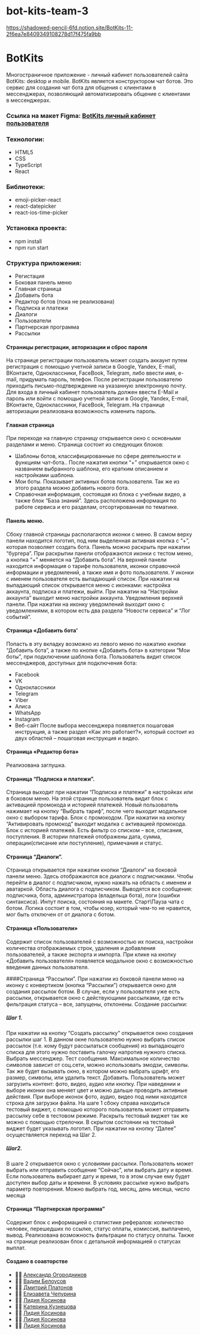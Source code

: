 # bot-kits-team-3

https://shadowed-pencil-6fd.notion.site/BotKits-11-2f6ea7e8409349108278d17f475fa9bb

# BotKits

Многостраничное приложение - личный кабинет пользователей сайта BotKits: desktop и mobile. BotKits является конструктором чат ботов. Это сервис для создания чат бота для общения с клиентами в мессенджерах, позволяющий автоматизировать общение с клиентами в мессенджерах.

### Ссылка на макет Figma: <a href="https://www.figma.com/file/89caTZSLaLwqYKSWH4SXLo/BOTkit-Admin-panel-(Copy-07.08.23)?type=design&node-id=1440-199297&mode=design&t=40W7LjV4RJYvSQtp-0">BotKits личный кабинет пользователя</a>

### Технологии:

- HTML5
- CSS
- TypeScript
- React

### Библиотеки:

- emoji-picker-react
- react-datepicker
- react-ios-time-picker

### Установка проекта:

- npm install
- npm run start

### Структура приложения:

- Регистация
- Боковая панель меню
- Главная страница
- Добавить бота
- Редактор ботов (пока не реализована)
- Подписка и платежи
- Диалоги
- Пользователи
- Партнерская программа
- Рассылки

#### Страницы регистрации, авторизации и сброс пароля

На странице регистрации пользователь может создать аккаунт путем регистрация с помощью учетной записи в Google, Yandex, Е-mail, ВКонтакте, Одноклассники, FaceBook, Telegram, либо ввести имя, е-mail, придумать пароль, телефон.
После регистрации пользователю приходить письмо-подтверждение на указанную электронную почту.
Для входа в личный кабинет пользователь должен ввести E-Mail и пароль или войти с помощью учетной записи в Google, Yandex, Е-mail, ВКонтакте, Одноклассники, FaceBook, Telegram.
На странице авторизации реализована возможность изменить пароль.

#### Главная страница

При переходе на главную страницу открывается окно с основными разделами и меню.
Страница состоит из следующих блоков:

- Шаблоны ботов, классифицированные по сфере деятельности и функциям чат-бота.. После нажатия кнопки “+” открывается окно с названием выбранного шаблона, его кратким описанием и настройками шаблона.
- Мои боты. Показывает активных ботов пользователя. Так же из этого раздела можно добавить нового бота.
- Справочная информация, состоящая из блока с учебным видео, а также блок “База знаний”. Здесь расположена информация по работе сервиса и его разделам, отсортированная по тематике.

#### Панель меню.

Сбоку главной страницы располагаются иконки с меню. В самом верху панели находится логотип, под ним выделенная активная кнопка с “+”, которая позволяет создать бота. Панель можно раскрыть при нажатии “бургера”. При раскрытии панели отображаются иконки с тестом меню, а кнопка “+” меняется на “Добавить бота”.
На верхней панели находится информация о тарифе пользователя, иконки справочной информации и уведомлений, а также имя и фото пользователя.
У иконки с именем пользователя есть выпадающий список. При нажатии на выпадающий список открывается меню с иконками: настройка аккаунта, подписка и платежи, выйти.
При нажатии на “Настройки аккаунта” выходит меню настройки аккаунта.
Уведомления верхней панели. При нажатии на иконку уведомлений выходит окно с уведомлениями, в котором есть два раздела “Новости сервиса” и “Лог событий”.

#### Страница «Добавить бота'

Попасть в эту вкладку возможно из левого меню по нажатию кнопки “Добавить бота”, а также по кнопке «Добавить бота» в категории “Мои боты”, при подключении шаблона бота.
Пользователь видит список мессенджеров, доступных для подключения бота:

- Facebook
- VK
- Одноклассники
- Telegram
- Viber
- Алиса
- WhatsApp
- Instagram
- Веб-сайт
  После выбора мессенджера появляется пошаговая инструкция, а также раздел «Как это работает?», который состоит из двух областей – пошаговая инструкция и видео.

#### Страница «Редактор бота»

Реализована заглушка.

#### Страница “Подписка и платежи”.

Страница выходит при нажатии “Подписка и платежи” в настройках или в боковом меню. На этой странице пользователь видит блок с активацией промокода и историей платежей. Новый пользователь нажимает на кнопку “Выбрать тариф”, после чего выходит модальное окно с выбором тарифа.
Блок с промокодом. При нажатии на кнопку “Активировать промокод” выходит модалка с активацией промокода.
Блок с историей платежей. Есть фильтр со списком – все, списания, поступления.
В истории платежей отображены дата, сумма, операции(списание или поступление), примечания и статус.

#### Страница “Диалоги”.

Страница открывается при нажатии кнопки “Диалоги” на боковой панели меню. Здесь отображаются все диалоги с подписчиками.
Чтобы перейти в диалог с подписчиком, нужно нажать на область с именем и аватаркой.
Область диалога с подписчиком.
Выводятся все сообщения: подписчика, бота, администратора (владельца бота), логи (ошибки синтаксиса).
Инпут поиска, состояния на макете.
Старт\Пауза чата с ботом. Логика состоит в том, чтобы юзер, который чем-то не нравится, мог быть отключен от от диалога с ботом.

#### Страница «Пользователи»

Содержит список пользователей с возможностью их поиска, настройки количества отображаемых строк, удаления и добавления пользователей, а также экспорта и импорта.
При клике на кнопку «Добавить пользователя» появляется модальное окно с возможностью введения данных пользователя.

####Страница “Рассылки”.
При нажатии из боковой панели меню на иконку с конвертиком (кнопка “Рассылки”) открывается окно для создания рассылок ботом.
В случае, если у пользователя уже есть рассылки, открывается окно с действующими рассылками, где есть фильтрация статуса – все, запущены, отклонены. Создание рассылки:

##### Шаг 1.

При нажатии на кнопку “Создать рассылку” открывается окно создания рассылки шаг 1. В данном окне пользователю нужно выбрать список рассылок (т.е. кому будут рассылаться сообщения) из выпадающего списка для этого нужно поставить галочку напротив нужного списка.
Выбрать мессенджер.
Тест сообщения. Максимальное количество символов зависит от соц.сети, можно использовать эмодзи, символы. Так же будет вызывать окно, в котором можно выбрать шрифт, его размер, символы, или удалить текст.
Добавить. Пользователь может загрузить контент: фото, видео, аудио или кнопку. При наведении и выборе иконки она меняет цвет и можно дальше проводить активные действия. При выборе иконок фото, аудио, видео под ними находится строка для загрузки файла.
На шаге 1 сбоку справа находиться тестовый виджет, с помощью которого пользователь может отправить рассылку себе в тестовом режиме. Раскрыть тестовый виджет так же можно с помощью стрелочки. В скрытом состоянии на тестовый виджет будет указывать логотип.
При нажатии на кнопку “Далее” осуществляется переход на Шаг 2.

##### Шаг2.

В шаге 2 открывается окно с условиями рассылки.
Пользователь может выбрать или отправить сообщение “Сейчас”, или выбрать дату и время. Если пользователь выбирает дату и время, то в этом случае ему будет доступен выбор даты и времени.
В условиях рассылке нужно выбрать параметр повторения. Можно выбрать год, месяц, день месяца, число месяца

#### Страница “Партнерская программа”

Содержит блок с информацией о статистике рефералов: количество человек, перешедших по ссылке, статус оплаты, комиссия, выплачено, вывод. Реализована возможность фильтрации по статусу оплаты.
Также на странице реализован блок с детальной информацией о статусах выплат.

#### Создано в соавторстве

- 👨‍💻 [Александр Огородников](https://github.com/Zorkiy82)
- 👨‍💻 [Вадим Белоусов](https://github.com/TheVadiratti)
- 👨‍💻 [Дмитрий Платонов](https://github.com/Lokrand)
- 👨‍💻 [Елизавета Чепурина](https://github.com/seyelich)
- 👨‍💻 [Лидия Косинова](https://github.com/kglidiya)
- 👨‍💻 [Катерина Кузнецова](https://github.com/Kartinkartin)
- 👨‍💻 [Лидия Косинова](https://github.com/kglidiya)
- 👨‍💻 [Лидия Косинова](https://github.com/kglidiya)
- 👨‍💻 [Лидия Косинова](https://github.com/kglidiya)

